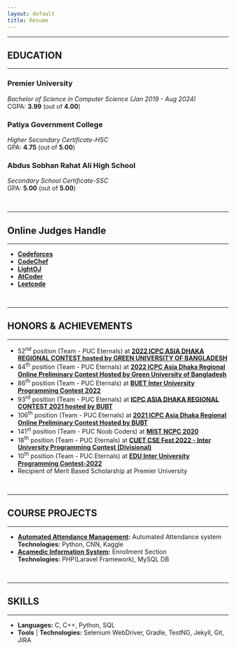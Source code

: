 ```yaml
---
layout: default
title: Resume
---
```



---
## EDUCATION
---
### Premier University  
*Bachelor of Science in Computer Science (Jan 2019 - Aug 2024)*  
CGPA: **3.99** (out of **4.00**) 

### Patiya Government College
*Higher Secondary Certificate-HSC*  
GPA: **4.75** (out of **5.00**)

### Abdus Sobhan Rahat Ali High School
*Secondary School Certificate-SSC*  <br>
GPA: **5.00** (out of **5.00**)
 
<br />

---
## Online Judges Handle
---

<ul>
 <li> <a href="https://codeforces.com/profile/SajjadHuseyn"> <b>Codeforces</b> </a></li>
 <li> <a href="https://codeforces.com/profile/SajjadHuseyn"> <b>CodeChef</b> </a></li>
 <li> <a href="https://codeforces.com/profile/SajjadHuseyn"> <b>LightOJ</b> </a></li>
 <li> <a href="https://codeforces.com/profile/SajjadHuseyn"> <b>AtCoder</b> </a></li>
 <li> <a href="https://codeforces.com/profile/SajjadHuseyn"> <b>Leetcode</b> </a></li>
 </ul>

<br/>

---
## HONORS & ACHIEVEMENTS
---

* 52<sup>nd</sup> position (Team - PUC Eternals) at <a href="https://algo.codemarshal.org/contests/dhaka-22/standings"> **2022 ICPC ASIA DHAKA REGIONAL CONTEST hosted by GREEN UNIVERSITY OF BANGLADESH** </a>
* 84<sup>th</sup> position (Team - PUC Eternals) at <a href="https://algo.codemarshal.org/contests/icpc-dhaka-22-preli/standings"> **2022 ICPC Asia Dhaka Regional Online Preliminary Contest Hosted by Green University of Bangladesh** </a>
* 86<sup>th</sup> position (Team - PUC Eternals) at <a href="https://toph.co/c/buet-inter-university-2022/standings"> **BUET Inter University Programming Contest 2022** </a>  
* 93<sup>rd</sup> position (Team - PUC Eternals) at <a href="https://algo.codemarshal.org/contests/dhaka-21-main/standings"> **ICPC ASIA DHAKA REGIONAL CONTEST 2021 hosted by BUBT**  </a> 
* 106<sup>th</sup> position (Team - PUC Eternals) at <a href="https://algo.codemarshal.org/contests/icpc-dhaka-21-preli/standings"> **2021 ICPC Asia Dhaka Regional Online Preliminary Contest Hosted by BUBT** </a> 
* 141<sup>st</sup> position (Team - PUC Noob Coders) at <a href="https://algo.codemarshal.org/contests/mist-ncpc-2020/standings"> **MIST NCPC 2020** </a>  
* 18<sup>th</sup> position (Team - PUC Eternals) at <a href="https://toph.co/c/cuet-cse-fest-2022-inter-university-divisional/standings"> **CUET CSE Fest 2022 - Inter University Programming Contest (Divisional)** </a>
* 10<sup>th</sup> position (Team - PUC Eternals) at <a href="https://shorturl.at/bDIVY"> **EDU Inter University Programming Contest-2022** </a>  
*   Recipient of Merit Based Scholarship at Premier University

<br />

---
## COURSE PROJECTS
---
* **[Automated Attendance Management](https://www.kaggle.com/sajjadhossaint/auto-attendance-using-cnn):** Automated Attendance system  
 **Technologies:** Python, CNN, Kaggle 
* **[Acamedic Information System](https://github.com/Sajjad-Hossain-Talukder/PUAIS-Enrollment-Section):** Enrollment Section<br>
 **Technologies:** PHP(Laravel Framework), MySQL DB


<br />
  
---
## SKILLS  
---
* **Languages:** C, C++, Python, SQL
* **Tools** &#124; **Technologies:** Selenium WebDriver, Gradle, TestNG, Jekyll, Git, JIRA
